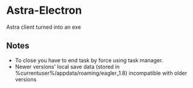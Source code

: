 # Astra-Electron
Astra client turned into an exe

## Notes
* To close you have to end task by force using task manager.
* Newer versions' local save data (stored in %currentuser%/appdata/roaming/eagler_1.8) incompatible with older versions
